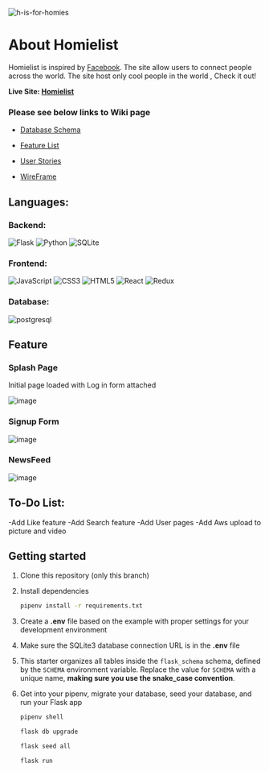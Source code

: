 ![h-is-for-homies](https://user-images.githubusercontent.com/103973779/205349834-7e5b49da-102d-4494-8c40-81b61531bf0b.png)

<h1> About Homielist </h1>

Homielist is inspired by [Facebook](https://facebook.com/). The site allow users to connect people across the world. The site host only cool people in the world , Check it out!

**Live Site: [Homielist](https://homielist.onrender.com)**

<h3> Please see below links to Wiki page </h3>

- [Database Schema](https://github.com/SimonMTan/Capstone/wiki/Database-Schema-Design)

- [Feature List](https://github.com/SimonMTan/Capstone/wiki/MVP-Features)

- [User Stories](https://github.com/SimonMTan/Capstone/wiki/User-Stories)

- [WireFrame](https://github.com/SimonMTan/Capstone/wiki/Wire-Frames)

<h2> Languages: </h2>

<h3> Backend: </h3>

![Flask](https://img.shields.io/badge/flask-%23000.svg?style=for-the-badge&logo=flask&logoColor=white)
![Python](https://img.shields.io/badge/python-3670A0?style=for-the-badge&logo=python&logoColor=ffdd54)
![SQLite](https://img.shields.io/badge/sqlite-%2307405e.svg?style=for-the-badge&logo=sqlite&logoColor=white)

<h3> Frontend: </h3>

![JavaScript](https://img.shields.io/badge/javascript-%23323330.svg?style=for-the-badge&logo=javascript&logoColor=%23F7DF1E)
![CSS3](https://img.shields.io/badge/css3-%231572B6.svg?style=for-the-badge&logo=css3&logoColor=white)
![HTML5](https://img.shields.io/badge/html5-%23E34F26.svg?style=for-the-badge&logo=html5&logoColor=white)
![React](https://img.shields.io/badge/react-%2320232a.svg?style=for-the-badge&logo=react&logoColor=%2361DAFB)
![Redux](https://img.shields.io/badge/redux-%23593d88.svg?style=for-the-badge&logo=redux&logoColor=white)


<h3> Database: </h3>

![postgresql](https://img.shields.io/badge/PostgreSQL-4169E1?style=for-the-badge&logo=PostgreSQL&logoColor=white)

<h2> Feature </h2>

<h3> Splash Page </h3>

Initial page loaded with Log in form attached 

![image](https://user-images.githubusercontent.com/103973779/205352804-ef1c6412-1c7a-457e-b4ca-4d25adc212b9.png)

<h3> Signup Form </h3>

![image](https://user-images.githubusercontent.com/103973779/205353367-98b5bd20-f8d5-471e-a4de-3d344155686f.png)

<h3> NewsFeed </h3>

![image](https://user-images.githubusercontent.com/103973779/205353930-736b33c1-f979-4c6e-84f9-d59a8cf1dce8.png)


<h2> To-Do List:</h2>

-Add Like feature
-Add Search feature
-Add User pages
-Add Aws upload to picture and video

      
## Getting started
1. Clone this repository (only this branch)

2. Install dependencies

      ```bash
      pipenv install -r requirements.txt
      ```

3. Create a **.env** file based on the example with proper settings for your
   development environment

4. Make sure the SQLite3 database connection URL is in the **.env** file

5. This starter organizes all tables inside the `flask_schema` schema, defined
   by the `SCHEMA` environment variable.  Replace the value for
   `SCHEMA` with a unique name, **making sure you use the snake_case
   convention**.

6. Get into your pipenv, migrate your database, seed your database, and run your Flask app

   ```bash
   pipenv shell
   ```

   ```bash
   flask db upgrade
   ```

   ```bash
   flask seed all
   ```

   ```bash
   flask run
   ```

